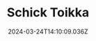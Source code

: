 ---
title: Schick Toikka
url: https://www.schick-toikka.com/
date: "2024-03-24T14:10:09.036Z"
collection:
  - Foundry
type: Collections
kind: website
---